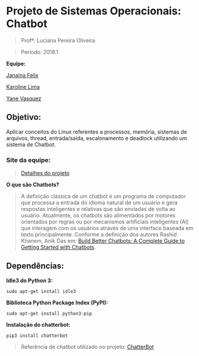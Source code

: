 # Projeto de Sistemas Operacionais: Chatbot 
 
> Profª: Luciana Pereira Oliveira 

> Período: 2018.1

**Equipe:**

[Janaína Felix](https://github.com/janainafelix)

[Karoline Lima](https://github.com/KarolineLima)

[Yane Vasquez](https://github.com/YaneVasquez)

## Objetivo: 

Aplicar conceitos do Linux referentes a processos, memória, sistemas de arquivos, thread, entrada/saída, escalonamento e deadlock utilizando um sistema de Chatbot.

### Site da equipe:
>[Detalhes do projeto](https://sites.google.com/view/chatebot-py/p%C3%A1gina-inicial)

 
**O que são Chatbots?**

> A definição clássica de um chatbot é um programa de computador que processa a entrada do idioma natural de um usuário e gera respostas inteligentes e relativas que são enviadas de volta ao usuário. Atualmente, os chatbots são alimentados por motores orientados por regras ou por mecanismos artificiais inteligentes (AI) que interagem com os usuários através de uma interface baseada em texto principalmente. Conforme a definição dos autores Rashid Khanem, Anik Das em: [Build Better Chatbots: A Complete Guide to Getting Started with Chatbots](https://www.amazon.com/Build-Better-Chatbots-Complete-Getting/dp/1484231104).

 
## Dependências:

**Idle3 do Python 3:**

` sudo apt-get install idle3               `
  
  
 **Biblioteca Python Package Index (PyPI):**

` sudo apt-get install python3-pip          `


**Instalação do chatterbot:**

 ` pip3 install chatterbot                  `
 

                    
>Referência de chatbot utilizado no projeto: [ChatterBot](https://github.com/gunthercox/ChatterBot)

 

 
 

